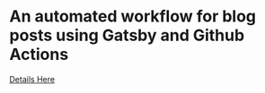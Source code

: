# An automated workflow for blog posts using Gatsby and Github Actions  

<a href="https://amlanscloud.com/blogworkflow/" target="_blank">Details Here</a>